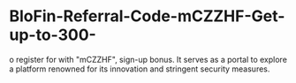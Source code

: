 # BloFin-Referral-Code-mCZZHF-Get-up-to-300-
o register for with  "mCZZHF",  sign-up bonus. It serves as a portal to explore a platform renowned for its innovation and stringent security measures.
